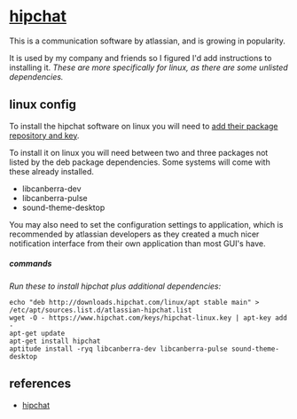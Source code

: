 
# [hipchat](https://www.hipchat.com/)

This is a communication software by atlassian, and is growing in popularity.

It is used by my company and friends so I figured I'd add instructions to installing it.  _These are more specifically for linux, as there are some unlisted dependencies._


## linux config

To install the hipchat software on linux you will need to [add their package repository and key](https://www.hipchat.com/downloads#linux).

To install it on linux you will need between two and three packages not listed by the deb package dependencies.  Some systems will come with these already installed.

- libcanberra-dev
- libcanberra-pulse
- sound-theme-desktop

You may also need to set the configuration settings to application, which is recommended by atlassian developers as they created a much nicer notification interface from their own application than most GUI's have.


##### commands

_Run these to install hipchat plus additional dependencies:_

    echo "deb http://downloads.hipchat.com/linux/apt stable main" > /etc/apt/sources.list.d/atlassian-hipchat.list
    wget -O - https://www.hipchat.com/keys/hipchat-linux.key | apt-key add -
    apt-get update
    apt-get install hipchat
    aptitude install -ryq libcanberra-dev libcanberra-pulse sound-theme-desktop


## references

- [hipchat](https://www.hipchat.com/downloads#linux)
